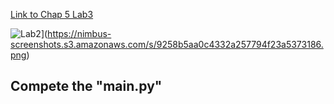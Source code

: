 
[Link to Chap 5 Lab3](https://docs.google.com/presentation/d/1r3h2R9JwK9HK_U2Ia-zncL0BSjHV6Giu6ugNJ6yZpgc/edit#slide=id.g16b5233a379_0_21)

![Lab2](https://nimb.ws/DGzkwU)](https://nimbus-screenshots.s3.amazonaws.com/s/9258b5aa0c4332a257794f23a5373186.png)

## Compete the "main.py"


